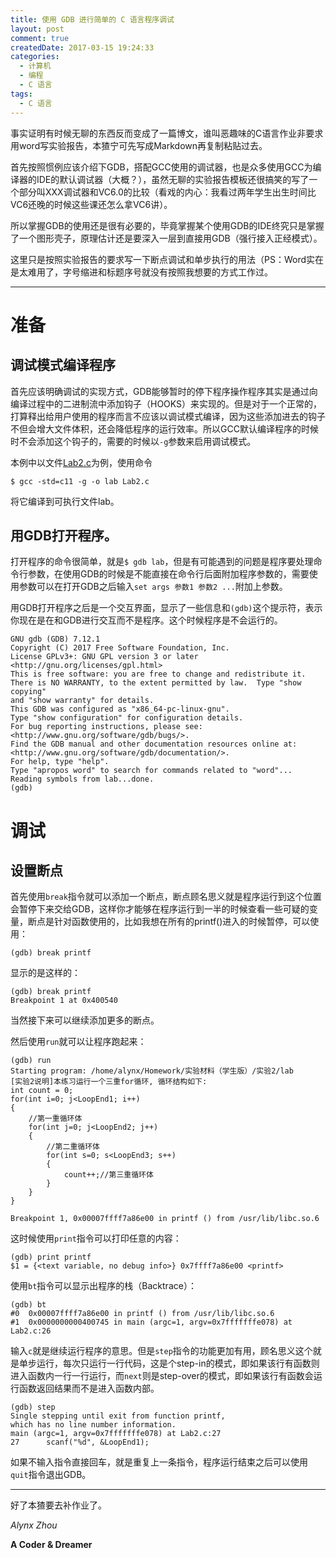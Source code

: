 ```yaml
---
title: 使用 GDB 进行简单的 C 语言程序调试
layout: post
comment: true
createdDate: 2017-03-15 19:24:33
categories:
  - 计算机
  - 编程
  - C 语言
tags:
  - C 语言
---
```

事实证明有时候无聊的东西反而变成了一篇博文，谁叫恶趣味的C语言作业非要求用word写实验报告，本猹宁可先写成Markdown再复制粘贴过去。

<!--more-->

首先按照惯例应该介绍下GDB，搭配GCC使用的调试器，也是众多使用GCC为编译器的IDE的默认调试器（大概？），虽然无聊的实验报告模板还很搞笑的写了一个部分叫XXX调试器和VC6.0的比较（看戏的内心：我看过两年学生出生时间比VC6还晚的时候这些课还怎么拿VC6讲）。

所以掌握GDB的使用还是很有必要的，毕竟掌握某个使用GDB的IDE终究只是掌握了一个图形壳子，原理估计还是要深入一层到直接用GDB（强行接入正经模式）。

这里只是按照实验报告的要求写一下断点调试和单步执行的用法（PS：Word实在是太难用了，字号缩进和标题序号就没有按照我想要的方式工作过。

------------------------

# 准备

## 调试模式编译程序

首先应该明确调试的实现方式，GDB能够暂时的停下程序操作程序其实是通过向编译过程中的二进制流中添加钩子（HOOKS）来实现的。但是对于一个正常的，打算释出给用户使用的程序而言不应该以调试模式编译，因为这些添加进去的钩子不但会增大文件体积，还会降低程序的运行效率。所以GCC默认编译程序的时候时不会添加这个钩子的，需要的时候以`-g`参数来启用调试模式。

本例中以文件[Lab2.c](./Lab2.c)为例，使用命令

````
$ gcc -std=c11 -g -o lab Lab2.c
````

将它编译到可执行文件lab。

## 用GDB打开程序。

打开程序的命令很简单，就是`$ gdb lab`，但是有可能遇到的问题是程序要处理命令行参数，在使用GDB的时候是不能直接在命令行后面附加程序参数的，需要使用参数可以在打开GDB之后输入`set args 参数1 参数2 ...`附加上参数。

用GDB打开程序之后是一个交互界面，显示了一些信息和`(gdb)`这个提示符，表示你现在是在和GDB进行交互而不是程序。这个时候程序是不会运行的。

````
GNU gdb (GDB) 7.12.1
Copyright (C) 2017 Free Software Foundation, Inc.
License GPLv3+: GNU GPL version 3 or later <http://gnu.org/licenses/gpl.html>
This is free software: you are free to change and redistribute it.
There is NO WARRANTY, to the extent permitted by law.  Type "show copying"
and "show warranty" for details.
This GDB was configured as "x86_64-pc-linux-gnu".
Type "show configuration" for configuration details.
For bug reporting instructions, please see:
<http://www.gnu.org/software/gdb/bugs/>.
Find the GDB manual and other documentation resources online at:
<http://www.gnu.org/software/gdb/documentation/>.
For help, type "help".
Type "apropos word" to search for commands related to "word"...
Reading symbols from lab...done.
(gdb)
````

# 调试

## 设置断点

首先使用`break`指令就可以添加一个断点，断点顾名思义就是程序运行到这个位置会暂停下来交给GDB，这样你才能够在程序运行到一半的时候查看一些可疑的变量，断点是针对函数使用的，比如我想在所有的printf()进入的时候暂停，可以使用：

````
(gdb) break printf
````

显示的是这样的：

````
(gdb) break printf
Breakpoint 1 at 0x400540
````

当然接下来可以继续添加更多的断点。

然后使用`run`就可以让程序跑起来：

````
(gdb) run
Starting program: /home/alynx/Homework/实验材料（学生版）/实验2/lab
[实验2说明]本练习运行一个三重for循环, 循环结构如下:
int count = 0;
for(int i=0; j<LoopEnd1; i++)
{
	//第一重循环体
	for(int j=0; j<LoopEnd2; j++)
	{
		//第二重循环体
		for(int s=0; s<LoopEnd3; s++)
		{
			count++;//第三重循环体
		}
	}
}

Breakpoint 1, 0x00007ffff7a86e00 in printf () from /usr/lib/libc.so.6
````

这时候使用`print`指令可以打印任意的内容：

````
(gdb) print printf
$1 = {<text variable, no debug info>} 0x7ffff7a86e00 <printf>
````

使用`bt`指令可以显示出程序的栈（Backtrace）：

````
(gdb) bt
#0  0x00007ffff7a86e00 in printf () from /usr/lib/libc.so.6
#1  0x0000000000400745 in main (argc=1, argv=0x7fffffffe078) at Lab2.c:26
````

输入`c`就是继续运行程序的意思。但是`step`指令的功能更加有用，顾名思义这个就是单步运行，每次只运行一行代码，这是个step-in的模式，即如果该行有函数则进入函数内一行一行运行，而`next`则是step-over的模式，即如果该行有函数会运行函数返回结果而不是进入函数内部。

````
(gdb) step
Single stepping until exit from function printf,
which has no line number information.
main (argc=1, argv=0x7fffffffe078) at Lab2.c:27
27	    scanf("%d", &LoopEnd1);
````

如果不输入指令直接回车，就是重复上一条指令，程序运行结束之后可以使用`quit`指令退出GDB。

-------------

好了本猹要去补作业了。

*Alynx Zhou*

**A Coder & Dreamer**
